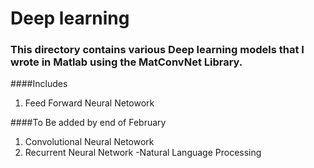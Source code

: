 # Deep learning
### This directory contains various Deep learning models that I wrote in Matlab using the MatConvNet Library. 

####Includes
1. Feed Forward Neural Netowork

####To Be added by end of February
1. Convolutional Neural Netowork
2. Recurrent Neural Network
   -Natural Language Processing